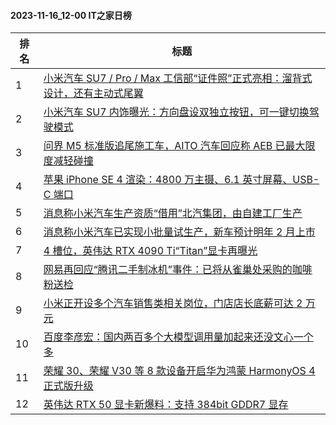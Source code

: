#### 2023-11-16_12-00  IT之家日榜

| 排名 | 标题|
| --- | ---|
| 1 | [小米汽车 SU7 / Pro / Max 工信部“证件照”正式亮相：溜背式设计，还有主动式尾翼](https://www.ithome.com/0/732/747.htm) |
| 2 | [小米汽车 SU7 内饰曝光：方向盘设双独立按钮，可一键切换驾驶模式](https://www.ithome.com/0/732/780.htm) |
| 3 | [问界 M5 标准版追尾施工车，AITO 汽车回应称 AEB 已最大限度减轻碰撞](https://www.ithome.com/0/732/799.htm) |
| 4 | [苹果 iPhone SE 4 渲染：4800 万主摄、6.1 英寸屏幕、USB-C 端口](https://www.ithome.com/0/732/738.htm) |
| 5 | [消息称小米汽车生产资质“借用”北汽集团，由自建工厂生产](https://www.ithome.com/0/732/797.htm) |
| 6 | [消息称小米汽车已实现小批量试生产，新车预计明年 2 月上市](https://www.ithome.com/0/732/685.htm) |
| 7 | [4 槽位，英伟达 RTX 4090 Ti“Titan”显卡再曝光](https://www.ithome.com/0/732/677.htm) |
| 8 | [网易再回应“腾讯二手制冰机”事件：已将从雀巢处采购的咖啡粉送检](https://www.ithome.com/0/732/694.htm) |
| 9 | [小米正开设多个汽车销售类相关岗位，门店店长底薪可达 2 万元](https://www.ithome.com/0/732/785.htm) |
| 10 | [百度李彦宏：国内两百多个大模型调用量加起来还没文心一个多](https://www.ithome.com/0/732/825.htm) |
| 11 | [荣耀 30、荣耀 V30 等 8 款设备开启华为鸿蒙 HarmonyOS 4 正式版升级](https://www.ithome.com/0/732/798.htm) |
| 12 | [英伟达 RTX 50 显卡新爆料：支持 384bit GDDR7 显存](https://www.ithome.com/0/732/824.htm) |
